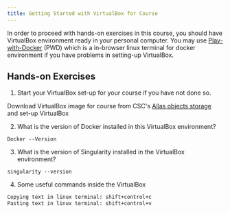 ```yaml
---
title: Getting Started with VirtualBox for Course
---
```



In order to proceed with hands-on exercises in this course, you should have VirtualBox environment ready in your personal computer. You may use [Play-with-Docker](https://labs.play-with-docker.com/) (PWD) which is a in-browser linux terminal for docker environment if you have problems in setting-up VirtualBox.

## Hands-on Exercises

1. Start your VirtualBox set-up for your course if you have not done so.

 Download VirtualBox image for course from CSC's [Allas objects storage](https://a3s.fi/Biocontainer/BioContainer.ova) and set-up VirtualBox

2. What is the version of Docker installed in this VirtualBox environment?
```
Docker --Version
```
3. What is the version of Singularity installed in the VirtualBox environment?
```
singularity --version
````
4. Some useful commands inside the VirtualBox
```bash
Copying text in linux terminal: shift+control+c
Pasting text in linux terminal: shift+control+v
```
